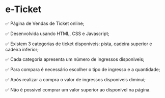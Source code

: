 # e-Ticket

:white_check_mark: Página de Vendas de Ticket online;

:white_check_mark: Desenvolvida usando HTML, CSS e Javascript;

:white_check_mark: Existem 3 categorias de ticket disponiveis: pista, cadeira superior e cadeira inferior;

:white_check_mark: Cada categoria apresenta um número de ingressos disponiveis;

:white_check_mark: Para compara é necessário escolher o tipo de ingresso e a quantidade;

:white_check_mark: Após realizar a compra o valor de ingressos disponíveis diminui;

:white_check_mark: Não é possivel comprar um valor superior ao disponível na página.
